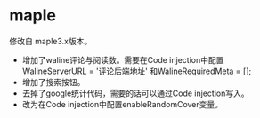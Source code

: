 # maple
修改自 maple3.x版本。

* 增加了waline评论与阅读数。需要在Code injection中配置 WalineServerURL = '评论后端地址' 和WalineRequiredMeta = [];
* 增加了搜索按钮。
* 去掉了google统计代码，需要的话可以通过Code injection写入。
* 改为在Code injection中配置enableRandomCover变量。
